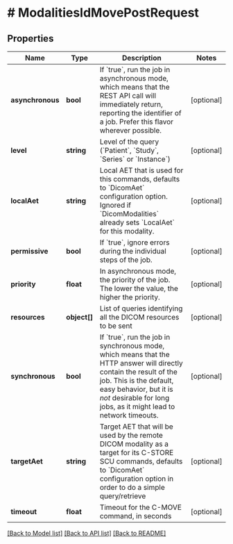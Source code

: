 # # ModalitiesIdMovePostRequest

## Properties

Name | Type | Description | Notes
------------ | ------------- | ------------- | -------------
**asynchronous** | **bool** | If &#x60;true&#x60;, run the job in asynchronous mode, which means that the REST API call will immediately return, reporting the identifier of a job. Prefer this flavor wherever possible. | [optional]
**level** | **string** | Level of the query (&#x60;Patient&#x60;, &#x60;Study&#x60;, &#x60;Series&#x60; or &#x60;Instance&#x60;) | [optional]
**localAet** | **string** | Local AET that is used for this commands, defaults to &#x60;DicomAet&#x60; configuration option. Ignored if &#x60;DicomModalities&#x60; already sets &#x60;LocalAet&#x60; for this modality. | [optional]
**permissive** | **bool** | If &#x60;true&#x60;, ignore errors during the individual steps of the job. | [optional]
**priority** | **float** | In asynchronous mode, the priority of the job. The lower the value, the higher the priority. | [optional]
**resources** | **object[]** | List of queries identifying all the DICOM resources to be sent | [optional]
**synchronous** | **bool** | If &#x60;true&#x60;, run the job in synchronous mode, which means that the HTTP answer will directly contain the result of the job. This is the default, easy behavior, but it is *not* desirable for long jobs, as it might lead to network timeouts. | [optional]
**targetAet** | **string** | Target AET that will be used by the remote DICOM modality as a target for its C-STORE SCU commands, defaults to &#x60;DicomAet&#x60; configuration option in order to do a simple query/retrieve | [optional]
**timeout** | **float** | Timeout for the C-MOVE command, in seconds | [optional]

[[Back to Model list]](../../README.md#models) [[Back to API list]](../../README.md#endpoints) [[Back to README]](../../README.md)
